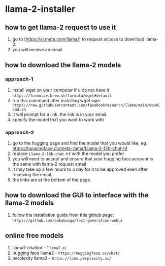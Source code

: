 # llama-2-installer

## how to get llama-2 request to use it 
1. go to [https://ai.meta.com/llama/] to request access to download llama-2.
2. you will receive an email.

## how to download the llama-2 models

### approach-1
1. install wget on your computer if u do not have it `https://formulae.brew.sh/formula/wget#default`
2. run this command after installing wget `wget https://raw.githubusercontent.com/facebookresearch/llama/main/download.sh`
3. it will prompt for a link. the link is in your email.
4. specify the model that you want to work with

### approach-2
1. go to the hugging page and find the model that you would like, eg. https://huggingface.co/meta-llama/Llama-2-13b-chat-hf
2. replace `Llama-2-13b-chat-hf` with the model you prefer
3. you will need to accept and ensure that your hugging face account is the same with llama-2 request email
4. it may take up a few hours to a day for it to be approved even after receiving the email.
5. the links are at the bottom of the page.

## how to download the GUI to interface with the llama-2 models
1. follow the installation guide from this github page: `https://github.com/oobabooga/text-generation-webui`

## online free models
1. llama2 chatbot - `llama2.ai`
2. hugging face llama2 - `https://huggingface.co/chat/`
3. perplexity llama2 - `https://labs.perplexity.ai/`
